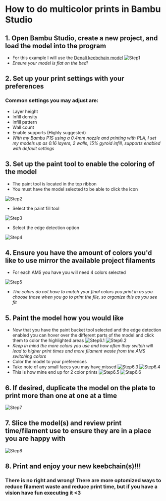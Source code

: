 # How to do multicolor prints in Bambu Studio

## 1. Open Bambu Studio, create a new project, and load the model into the program
   - For this example I will use the [Denali keebchain model](https://github.com/DashDashUnderscoreDash/Keebchains/blob/main/Models/Denali%20by%20HaiZeus/Model/Denali%20Keychain.stl)
![Step1](https://github.com/DashDashUnderscoreDash/Keebchains/blob/main/Bambu%20AMS%20Tutorial/Images/Step1.PNG)
   - *Ensure your model is flat on the bed!*

## 2. Set up your print settings with your preferences
### Common settings you may adjust are:
   - Layer height
   - Infill density
   - Infill pattern
   - Wall count
   - Enable supports (Highly suggested)
   - *With my Bambu P1S using a 0.4mm nozzle and printing with PLA, I set my models up as 0.16 layers, 2 walls, 15% gyroid infill, supports enabled with default settings*

## 3. Set up the paint tool to enable the coloring of the model
   - The paint tool is located in the top ribbon
   - You must have the model selected to be able to click the icon

![Step2](https://github.com/DashDashUnderscoreDash/Keebchains/blob/main/Bambu%20AMS%20Tutorial/Images/Step2.PNG)
   - Select the paint fill tool

![Step3](https://github.com/DashDashUnderscoreDash/Keebchains/blob/main/Bambu%20AMS%20Tutorial/Images/Step3.PNG)
   - Select the edge detection option

![Step4](https://github.com/DashDashUnderscoreDash/Keebchains/blob/main/Bambu%20AMS%20Tutorial/Images/Step4.PNG)

## 4. Ensure you have the amount of colors you'd like to use mirror the available project filaments
   - For each AMS you have you will need 4 colors selected

![Step5](https://github.com/DashDashUnderscoreDash/Keebchains/blob/main/Bambu%20AMS%20Tutorial/Images/Step5.PNG)
   - *The colors do not have to match your final colors you print in as you choose those when you go to print the file, so organize this as you see fit*

## 5. Paint the model how you would like
   - Now that you have the paint bucket tool selected and the edge detection enabled you can hover over the different parts of the model and click them to color the highlighted areas
![Step6.1](https://github.com/DashDashUnderscoreDash/Keebchains/blob/main/Bambu%20AMS%20Tutorial/Images/Step6.1.png)
![Step6.2](https://github.com/DashDashUnderscoreDash/Keebchains/blob/main/Bambu%20AMS%20Tutorial/Images/Step6.2.png)
   - *Keep in mind the more colors you use and how often they switch will lead to higher print times and more filament waste from the AMS switching colors*
   - Color the model to your preferences
   - Take note of any small faces you may have missed
![Step6.3](https://github.com/DashDashUnderscoreDash/Keebchains/blob/main/Bambu%20AMS%20Tutorial/Images/Step6.3.PNG)
![Step6.4](https://github.com/DashDashUnderscoreDash/Keebchains/blob/main/Bambu%20AMS%20Tutorial/Images/Step6.4.PNG)
   - This is how mine end up for 2 color prints
![Step6.5](https://github.com/DashDashUnderscoreDash/Keebchains/blob/main/Bambu%20AMS%20Tutorial/Images/Step6.5.PNG)
![Step6.6](https://github.com/DashDashUnderscoreDash/Keebchains/blob/main/Bambu%20AMS%20Tutorial/Images/Step6.6.PNG)

## 6. If desired, duplicate the model on the plate to print more than one at one at a time
![Step7](https://github.com/DashDashUnderscoreDash/Keebchains/blob/main/Bambu%20AMS%20Tutorial/Images/Step7.PNG)

## 7. Slice the model(s) and review print time/filament use to ensure they are in a place you are happy with
![Step8](https://github.com/DashDashUnderscoreDash/Keebchains/blob/main/Bambu%20AMS%20Tutorial/Images/Step8.PNG)

## 8. Print and enjoy your new keebchain(s)!!!


### **There is no right and wrong!** There are more optomized ways to reduce filament waste and reduce print time, but if you have a vision **have fun** executing it <3
